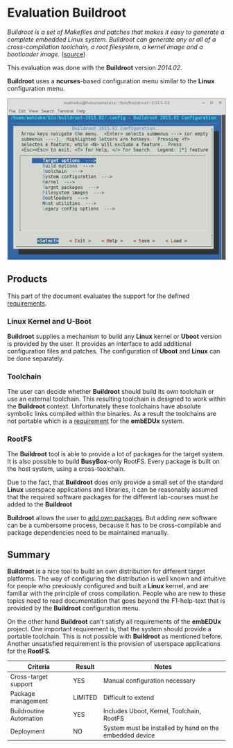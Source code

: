 # Evaluation Buildroot
*Buildroot is a set of Makefiles and patches that makes it easy to generate a
complete embedded Linux system. Buildroot can generate any or all of a
cross-compilation toolchain, a root filesystem, a kernel image and a bootloader
image.* ([source](http://Buildroot.uclibc.org/about.html))

This evaluation was done with the **Buildroot** version *2014.02*.

**Buildroot** uses a **ncurses**-based configuration menu similar to the
**Linux** configuration menu. 

![**Buildroot** configuration via **ncurses**](background/evaluation/comparison/img/Buildroot_configuration.png)

## Products
This part of the document evaluates the support for the defined
[requirements](../../requirements.md).

### Linux Kernel and U-Boot
**Buildroot** supplies a mechanism to build any **Linux** kernel or **Uboot**
version is provided by the user. It provides an interface to add additional
configuration files and patches. The configuration of **Uboot** and **Linux**
can be done separately.

### Toolchain
The user can decide whether **Buildroot** should build its own toolchain or use
an external toolchain. This resulting toolchain is designed to work within the
**Buildroot** context. Unfortunately these toolchains have absolute symbolic
links compiled within the binaries. As a result the toolchains are not portable
which is a [requirement](../../requirements.md#lab-course-specific-requirements)
for the **embEDUx** system.

### RootFS
The **Buildroot** tool is able to provide a lot of packages for the target
system. It is also possible to build **BusyBox**-only RootFS. Every package is
built on the host system, using a cross-toolchain.

Due to the fact, that **Buildroot** does only provide a small set of the
standard **Linux** userspace applications and libraries, it can be reasonably
assumed that the required software packages for the different lab-courses must
be added to the **Buildroot** 

**Buildroot** allows the user to [add own packages](http://Buildroot.uclibc.org/downloads/manual/manual.html#adding-packages).
But adding new software can be a cumbersome process, because it has to be 
cross-compilable and package dependencies need to be maintained manually.


## Summary
**Buildroot** is a nice tool to build an own distribution for
different target platforms. The way of configuring the distribution is well
known and intuitive for people who previously configured and built a **Linux**
kernel, and are familiar with the principle of cross compilation. People who are
new to these topics need to read documentation that goes beyond the F1-help-text
that is provided by the **Buildroot** configuration menu.

On the other hand **Buildroot** can't satisfy all requirements of the
**embEDUx** project. One important requirement is, that the system should
provide a portable toolchain. This is not possible with **Buildroot** as
mentioned before. Another unsatisfied requirement is the provision of userspace
applications for the **RootFS**. 

Criteria | Result | Notes 
--- | --- | --- 
Cross-target support | YES | Manual configuration necessary 
Package management | LIMITED | Difficult to extend 
Buildroutine Automation | YES | Includes Uboot, Kernel, Toolchain, RootFS 
Deployment | NO | System must be installed by hand on the embedded device

